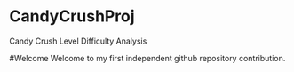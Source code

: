 # CandyCrushProj
Candy Crush Level Difficulty Analysis

#Welcome
Welcome to my first independent github repository contribution. 
